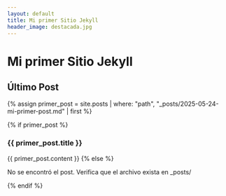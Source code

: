```yaml
---
layout: default
title: Mi primer Sitio Jekyll
header_image: destacada.jpg
---
```


# Mi primer Sitio Jekyll

## Último Post

{% assign primer_post = site.posts | where: "path", "_posts/2025-05-24-mi-primer-post.md" | first %}

{% if primer_post %}
### {{ primer_post.title }}
{{ primer_post.content }}
{% else %}
<p>No se encontró el post. Verifica que el archivo exista en _posts/</p>
{% endif %}